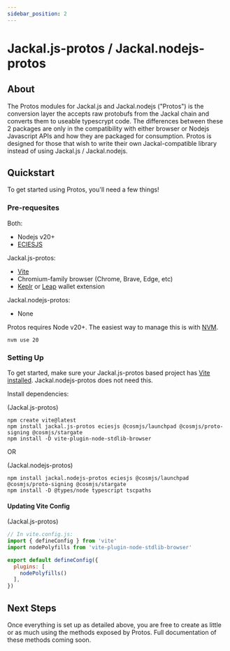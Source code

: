 ```yaml
---
sidebar_position: 2
---
```

# Jackal.js-protos / Jackal.nodejs-protos

## About

The Protos modules for Jackal.js and Jackal.nodejs ("Protos") is the conversion layer the accepts raw protobufs from the
Jackal chain and converts them to useable typescrypt code. The differences between these 2 packages are only in the
compatibility with either browser or Nodejs Javascript APIs and how they are packaged for consumption. Protos is designed
for those that wish to write their own Jackal-compatible library instead of using Jackal.js / Jackal.nodejs.

## Quickstart

To get started using Protos, you'll need a few things!

### Pre-requesites

Both:
* Nodejs v20+
* [ECIESJS](https://www.npmjs.com/package/eciesjs)

Jackal.js-protos:
* [Vite](https://vitejs.dev)
* Chromium-family browser (Chrome, Brave, Edge, etc)
* [Keplr](https://www.keplr.app) or [Leap](https://www.leapwallet.io/cosmos) wallet extension

Jackal.nodejs-protos:
* None

Protos requires Node v20+. The easiest way to manage this is with [NVM](https://github.com/nvm-sh/nvm#installing-and-updating).
```shell
nvm use 20
```

### Setting Up

To get started, make sure your Jackal.js-protos based project has [Vite installed](https://vitejs.dev/guide). Jackal.nodejs-protos
does not need this.

Install dependencies:

(Jackal.js-protos)
```shell
npm create vite@latest
npm install jackal.js-protos eciesjs @cosmjs/launchpad @cosmjs/proto-signing @cosmjs/stargate
npm install -D vite-plugin-node-stdlib-browser
```

OR

(Jackal.nodejs-protos)
```shell
npm install jackal.nodejs-protos eciesjs @cosmjs/launchpad @cosmjs/proto-signing @cosmjs/stargate
npm install -D @types/node typescript tscpaths
```

#### Updating Vite Config
(Jackal.js-protos)
```js
// In vite.config.js:
import { defineConfig } from 'vite'
import nodePolyfills from 'vite-plugin-node-stdlib-browser'

export default defineConfig({
  plugins: [
    nodePolyfills()
  ],
})
```

## Next Steps

Once everything is set up as detailed above, you are free to create as little or as much using the methods exposed by Protos.
Full documentation of these methods coming soon.
